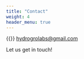 ```yaml
---
title: "Contact"
weight: 4
header_menu: true
---
```


{{<icon class="fa fa-envelope">}}&nbsp;[hydrogrolabs@gmail.com](mailto:hydrogrolabs@gmail.com)

<!-- {{<icon class="fa fa-phone">}}&nbsp;[+49 1111 555555](tel:+491111555555) -->

Let us get in touch!
